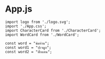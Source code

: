 # App.js



``` import React from 'react';
import logo from './logo.svg';
import './App.css';
import CharacterCard from './CharacterCard';
import WordCard from './WordCard';

const word = "ข่มท่าน";
const word1 = "ปะจมูก"; 
const word2 = "ตั๊กแตน";
```

